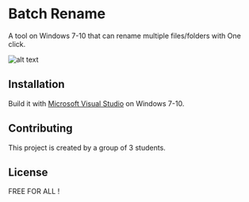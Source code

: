 # Batch Rename

A tool on Windows 7-10 that can rename multiple files/folders with One click.


![alt text](https://i.imgur.com/QFB2CIk.png "User Interface")


## Installation

Build it with [Microsoft Visual Studio](https://visualstudio.microsoft.com) on Windows 7-10.

## Contributing

This project is created by a group of 3 students.

## License

FREE FOR ALL !

